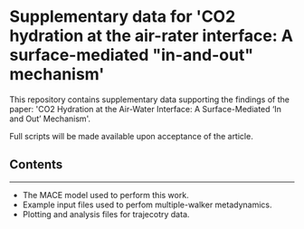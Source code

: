 # Supplementary data for 'CO2 hydration at the air-rater interface: A surface-mediated "in-and-out" mechanism'
This repository contains supplementary data supporting the findings of the paper: 'CO2 Hydration at the Air-Water Interface: A Surface-Mediated ‘In and Out’ Mechanism'.

Full scripts will be made available upon acceptance of the article. 

## Contents
---
- The MACE model used to perform this work.
- Example input files used to perfom multiple-walker metadynamics.
- Plotting and analysis files for trajecotry data. 
